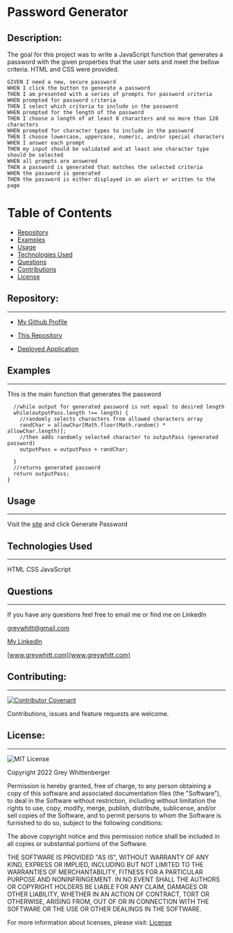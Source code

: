 # Password Generator 

## Description:  

The goal for this project was to write a JavaScript function that generates a password with the given properties that the user sets and meet the bellow criteria. HTML and CSS were provided.


```
GIVEN I need a new, secure password
WHEN I click the button to generate a password
THEN I am presented with a series of prompts for password criteria
WHEN prompted for password criteria
THEN I select which criteria to include in the password
WHEN prompted for the length of the password
THEN I choose a length of at least 8 characters and no more than 128 characters
WHEN prompted for character types to include in the password
THEN I choose lowercase, uppercase, numeric, and/or special characters
WHEN I answer each prompt
THEN my input should be validated and at least one character type should be selected
WHEN all prompts are answered
THEN a password is generated that matches the selected criteria
WHEN the password is generated
THEN the password is either displayed in an alert or written to the page

```


# Table of Contents

- [Repository](#repository)
- [Examples](#examples)
- [Usage](#usage)
- [Technologies Used](#technologies-used)
- [Questions](#questions)
- [Contributions](#contributing)
- [License](#license)

## Repository:

---

- [My Github Profile](https://github.com/Grey-Whitt)

- [This Repository](https://github.com/Grey-Whitt/portfolio-v3)

- [Deployed Application](https://grey-whitt.github.io/password-generator/)

## Examples

---

This is the main function that generates the password
```
  //while output for generated password is not equal to desired length 
  while(outputPass.length !== length) {
    //randomly selects characters from allowed characters array
    randChar = allowChar[Math.floor(Math.random() * allowChar.length)];
    //then adds randomly selected character to outputPass (generated password)
    outputPass = outputPass + randChar;

  }
  //returns generated password
  return outputPass;
}
```


## Usage

---

Visit the [site](https://grey-whitt.github.io/password-generator/) and click Generate Password

## Technologies Used

---
HTML
CSS
JavaScript

## Questions

---

If you have any questions feel free to email me or find me on LinkedIn

[greywhitt@gmail.com](mailto:greywhitt@gmail.com)

[My LinkedIn](https://www.linkedin.com/in/grey-whittenberger)

[www.greywhitt.com](www.greywhitt.com)

## Contributing:

---

[![Contributor Covenant](https://img.shields.io/badge/Contributor%20Covenant-v2.1%20adopted-ff69b4.svg)](./uploads/CODE_OF_CONDUCT.md)

Contributions, issues and feature requests are welcome.

## License:

---

![MIT License](https://img.shields.io/badge/license-MIT-blue)

Copyright 2022 Grey Whittenberger

Permission is hereby granted, free of charge, to any person obtaining a copy of this software and associated documentation files (the "Software"), to deal in the Software without restriction, including without limitation the rights to use, copy, modify, merge, publish, distribute, sublicense, and/or sell copies of the Software, and to permit persons to whom the Software is furnished to do so, subject to the following conditions:

The above copyright notice and this permission notice shall be included in all copies or substantial portions of the Software.

THE SOFTWARE IS PROVIDED "AS IS", WITHOUT WARRANTY OF ANY KIND, EXPRESS OR IMPLIED, INCLUDING BUT NOT LIMITED TO THE WARRANTIES OF MERCHANTABILITY, FITNESS FOR A PARTICULAR PURPOSE AND NONINFRINGEMENT. IN NO EVENT SHALL THE AUTHORS OR COPYRIGHT HOLDERS BE LIABLE FOR ANY CLAIM, DAMAGES OR OTHER LIABILITY, WHETHER IN AN ACTION OF CONTRACT, TORT OR OTHERWISE, ARISING FROM, OUT OF OR IN CONNECTION WITH THE SOFTWARE OR THE USE OR OTHER DEALINGS IN THE SOFTWARE.

For more information about licenses, please visit:
[License](https://opensource.org/licenses/MIT)
